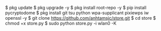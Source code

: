 $ pkg update 
$ pkg upgrade -y
$ pkg install root-repo -y
$ pip install pycryptodome
$ pkg install git tsu python wpa-supplicant pixiewps iw openssl -y
$ git clone https://github.com/anhtamsjc/store.git
$ cd store
$ chmod +x store.py
$ sudo python store.py -i wlan0 -K

